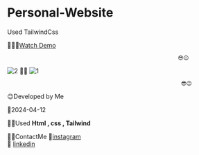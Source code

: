 # Personal-Website
Used TailwindCss

👩‍💻😎[Watch Demo](https://fatememohamadian.github.io/Personal-Website/)

                                                           😎😉  
                                                          
![2](https://github.com/fatemeMohamadian/Personal-Website/assets/155579918/fc766c06-12d3-4e3f-b66a-2519fae0258a)
                                                             👩‍💻
![1](https://github.com/fatemeMohamadian/Personal-Website/assets/155579918/a2a1fd26-94b2-43da-8ab2-92894a700bd5)
                                                             
                                                            😎😉  

 😉Developed by Me

 📅2024-04-12

 👩‍💻Used **Html , css , Tailwind** 

 📲📞ContactMe 
 🔗[instagram](https://www.instagram.com/fateme_mohamadiian.fed)       
 🔗 [linkedin](https://www.linkedin.com/in/fateme-mohamadian-dev0824)
